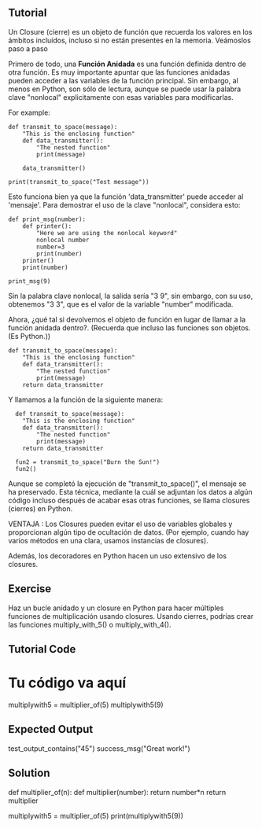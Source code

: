 Tutorial
--------

Un Closure (cierre) es un objeto de función que recuerda los valores en los ámbitos incluídos, incluso si no están presentes en la memoria. Veámoslos paso a paso

Primero de todo, una **Función Anidada** es una función definida dentro de otra función. Es muy importante apuntar que las funciones anidadas pueden acceder a las variables de la función principal. Sin embargo, al menos en Python, son sólo de lectura, aunque se puede usar la palabra clave "nonlocal" explicitamente con esas variables para modificarlas.

For example:

    def transmit_to_space(message):
        "This is the enclosing function"
        def data_transmitter():
            "The nested function"
            print(message)

        data_transmitter()

    print(transmit_to_space("Test message"))

Esto funciona bien ya que la función 'data_transmitter' puede acceder al 'mensaje'. Para demostrar el uso de la clave "nonlocal", considera esto:

    def print_msg(number):
        def printer():
            "Here we are using the nonlocal keyword"
            nonlocal number
            number=3
            print(number)
        printer()
        print(number)

    print_msg(9)

Sin la palabra clave nonlocal, la salida sería "3 9", sin embargo, con su uso, obtenemos "3 3", que es el valor de la variable "number" modificada.

Ahora, ¿qué tal si devolvemos el objeto de función en lugar de llamar a la función anidada dentro?. (Recuerda que incluso las funciones son objetos. (Es Python.))

    def transmit_to_space(message):
        "This is the enclosing function"
        def data_transmitter():
            "The nested function"
            print(message)
        return data_transmitter

Y llamamos a la función de la siguiente manera:


      def transmit_to_space(message):
        "This is the enclosing function"
        def data_transmitter():
            "The nested function"
            print(message)
        return data_transmitter

  	  fun2 = transmit_to_space("Burn the Sun!")
  	  fun2()

Aunque se completó la ejecución de "transmit_to_space()", el mensaje se ha preservado. Esta técnica, mediante la cuál se adjuntan los datos a algún código incluso después de acabar esas otras funciones, se llama closures (cierres) en Python.

VENTAJA : Los Closures pueden evitar el uso de variables globales y proporcionan algún tipo de ocultación de datos. (Por ejemplo, cuando hay varios métodos en una clara, usamos instancias de closures).

Además, los decoradores en Python hacen un uso extensivo de los closures.

Exercise
--------

Haz un bucle anidado y un closure en Python para hacer múltiples funciones de multiplicación usando closures. Usando cierres, podrías crear las funciones multiply_with_5() o multiply_with_4().

Tutorial Code
-------------

# Tu código va aquí

multiplywith5 = multiplier_of(5)
multiplywith5(9)

Expected Output
---------------

test_output_contains("45")
success_msg("Great work!")

Solution
--------

def multiplier_of(n):
    def multiplier(number):
        return number*n
    return multiplier

multiplywith5 = multiplier_of(5)
print(multiplywith5(9))
